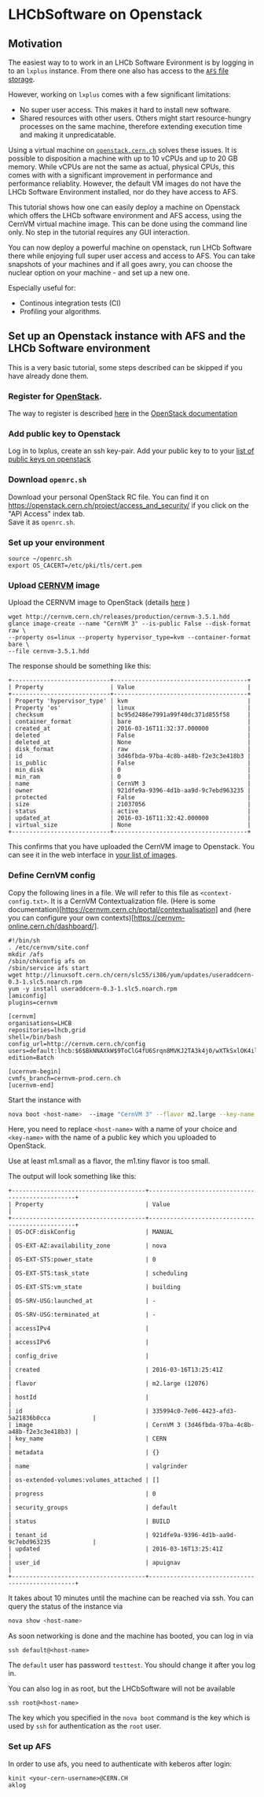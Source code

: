 # LHCbSoftware on Openstack

## Motivation

The easiest way to to work in an LHCb Software Evironment is by logging in to an `lxplus` instance.
From there one also has access to the [`AFS` file storage](http://information-technology.web.cern.ch/services/afs-service).

However, working on `lxplus` comes with a few significant limitations:
 * No super user access. This makes it hard to install new software.
 * Shared resources with other users. Others might start resource-hungry processes on the same machine, therefore extending execution time and making it unpredicatable.

Using a virtual machine on [`openstack.cern.ch`](https://openstack.cern.ch) solves these issues. It is possible to disposition a machine with up to 10 vCPUs and up to 20 GB memory. While vCPUs are not the same as actual, physical CPUs, this comes with with a significant improvement in performance and performance reliablity.
However, the default VM images do not have the LHCb Software Environment installed, nor do they have access to AFS.

This tutorial shows how one can easily deploy a machine on Openstack which offers the LHCb software environment and AFS access, using the CernVM virtual machine image.
This can be done using the command line only. No step in the tutorial requires any GUI interaction.

You can now deploy a powerful machine on openstack, run LHCb Software there while enjoying full super user access and access to AFS. You can take snapshots of your machines and if all goes awry, you can choose the nuclear option on your machine - and set up a new one.

Especially useful for:
  * Continous integration tests (CI)
  * Profiling your algorithms.



## Set up an Openstack instance with AFS and the LHCb Software environment


This is a very basic tutorial, some steps described can be skipped if you have already done them.


### Register for [OpenStack](https://openstack.cern.ch). 
The way to register is described [here](https://clouddocs.web.cern.ch/clouddocs/tutorial_using_a_browser/subscribe_to_the_cloud_service.html) in the [OpenStack documentation](https://clouddocs.web.cern.ch/clouddocs/)

### Add public key to Openstack
Log in to lxplus,  create an ssh key-pair. Add your public key to to your [list of public keys on openstack](https://openstack.cern.ch/project/access_and_security/)


### Download `openrc.sh`
Download your personal OpenStack RC file. 
You can find it on https://openstack.cern.ch/project/access_and_security/ if you click on the "API Access" index tab.  
Save it as `openrc.sh`.

### Set up your environment

```
source ~/openrc.sh
export OS_CACERT=/etc/pki/tls/cert.pem
```
    
### Upload [CERNVM](https://cernvm.cern.ch/) image

Upload the CERNVM image to OpenStack (details [here](https://cernvm.cern.ch/portal/openstack) ) 
    
```
wget http://cernvm.cern.ch/releases/production/cernvm-3.5.1.hdd
glance image-create --name "CernVM 3" --is-public False --disk-format raw \
--property os=linux --property hypervisor_type=kvm --container-format bare \
--file cernvm-3.5.1.hdd
```

The response should be something like this:
```
+----------------------------+--------------------------------------+
| Property                   | Value                                |
+----------------------------+--------------------------------------+
| Property 'hypervisor_type' | kvm                                  |
| Property 'os'              | linux                                |
| checksum                   | bc95d2486e7991a99f40dc371d855f58     |
| container_format           | bare                                 |
| created_at                 | 2016-03-16T11:32:37.000000           |
| deleted                    | False                                |
| deleted_at                 | None                                 |
| disk_format                | raw                                  |
| id                         | 3d46fbda-97ba-4c8b-a48b-f2e3c3e418b3 |
| is_public                  | False                                |
| min_disk                   | 0                                    |
| min_ram                    | 0                                    |
| name                       | CernVM 3                             |
| owner                      | 921dfe9a-9396-4d1b-aa9d-9c7ebd963235 |
| protected                  | False                                |
| size                       | 21037056                             |
| status                     | active                               |
| updated_at                 | 2016-03-16T11:32:42.000000           |
| virtual_size               | None                                 |
+----------------------------+--------------------------------------+
```
    
This confirms that you have uploaded the CernVM image to Openstack. 
You can see it in the web interface in [your list of images](https://openstack.cern.ch/project/images/).

### Define CernVM config

Copy the following lines in a file. We will refer to this file as `<context-config.txt>`.
It is a CernVM Contextualization file. (Here is some documentation)[https://cernvm.cern.ch/portal/contextualisation] and 
(here you can configure your own contexts)[https://cernvm-online.cern.ch/dashboard/].

```
#!/bin/sh
. /etc/cernvm/site.conf
mkdir /afs
/sbin/chkconfig afs on
/sbin/service afs start
wget http://linuxsoft.cern.ch/cern/slc55/i386/yum/updates/useraddcern-0.3-1.slc5.noarch.rpm
yum -y install useraddcern-0.3-1.slc5.noarch.rpm
[amiconfig]
plugins=cernvm

[cernvm]
organisations=LHCB
repositories=lhcb,grid
shell=/bin/bash
config_url=http://cernvm.cern.ch/config
users=default:lhcb:$6$BkNNAXkW$9ToClG4fU6Srqn8MVKJ2TA3k4j0/wXTkSxlOK4il7FhRXsIbSvylCevXmmccTBnYJsxtnIh9kzUEtQbP1g23.0
edition=Batch

[ucernvm-begin]
cvmfs_branch=cernvm-prod.cern.ch
[ucernvm-end]
```

Start the instance with 
```bash
nova boot <host-name>  --image "CernVM 3" --flavor m2.large --key-name <key-name>  --user-data <context-config.txt>
```

Here, you need to replace `<host-name>` with a name of your choice 
and `<key-name>` with the name of a public key which you uploaded to OpenStack. 

Use at least m1.small as a flavor, the m1.tiny flavor is too small. 

The output will look something like this:

```
+--------------------------------------+-------------------------------------------------+
| Property                             | Value                                           |
+--------------------------------------+-------------------------------------------------+
| OS-DCF:diskConfig                    | MANUAL                                          |
| OS-EXT-AZ:availability_zone          | nova                                            |
| OS-EXT-STS:power_state               | 0                                               |
| OS-EXT-STS:task_state                | scheduling                                      |
| OS-EXT-STS:vm_state                  | building                                        |
| OS-SRV-USG:launched_at               | -                                               |
| OS-SRV-USG:terminated_at             | -                                               |
| accessIPv4                           |                                                 |
| accessIPv6                           |                                                 |
| config_drive                         |                                                 |
| created                              | 2016-03-16T13:25:41Z                            |
| flavor                               | m2.large (12076)                                |
| hostId                               |                                                 |
| id                                   | 335994c0-7e06-4423-afd3-5a21836b0cca            |
| image                                | CernVM 3 (3d46fbda-97ba-4c8b-a48b-f2e3c3e418b3) |
| key_name                             | CERN                                            |
| metadata                             | {}                                              |
| name                                 | valgrinder                                      |
| os-extended-volumes:volumes_attached | []                                              |
| progress                             | 0                                               |
| security_groups                      | default                                         |
| status                               | BUILD                                           |
| tenant_id                            | 921dfe9a-9396-4d1b-aa9d-9c7ebd963235            |
| updated                              | 2016-03-16T13:25:41Z                            |
| user_id                              | apuignav                                        |
+--------------------------------------+-------------------------------------------------+
```


It takes about 10 minutes until the machine can be reached via ssh. 
You can query the status of the instance via  
```bash
nova show <host-name>
```

As soon networking is done and the machine has booted, you can log in via

```
ssh default@<host-name>
```
The `default` user has password `testtest`. You should change it after you log in.

You can also log in as root, but the LHCbSoftware will not be available
```
ssh root@<host-name>
```
The key which you specified in the `nova boot` command is the key which is used by `ssh` for authentication as the `root` user.


### Set up AFS
In order to use afs, you need to authenticate with keberos after login:
```
kinit <your-cern-username>@CERN.CH
aklog
```
